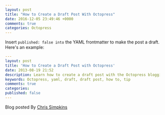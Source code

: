 ```yaml
---
layout: post
title: "How to Create a Draft Post With Octopress"
date: 2016-12-05 23:49:46 +0000
comments: true
categories: Octopress
---
```


Insert `published: false into` the YAML frontmatter to make the post a draft. Here's an example:

``` yaml
---
layout: post
title: 'How to Create a Draft Post with Octopress'
date: 2013-08-19 21:52
description: Learn how to create a draft post with the Octopress blogging framework
keywords: Octopress, yaml, draft, draft post, how to, tip
comments: true
categories:
published: false
---
```

Blog posted By [Chris Simpkins](http://sweetme.at/2013/08/19/how-to-create-a-draft-post-with-octopress/)
